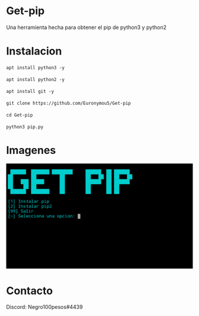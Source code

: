 # Get-pip
Una herramienta hecha para obtener el pip de python3 y python2
# Instalacion
```
apt install python3 -y

apt install python2 -y

apt install git -y

git clone https://github.com/Euronymou5/Get-pip

cd Get-pip

python3 pip.py
```
# Imagenes
![image.png](https://github.com/Euronymou5/Get-pip/raw/main/.imagenes/image.png)
# Contacto
Discord: Negro100pesos#4439
